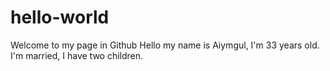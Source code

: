 # hello-world
Welcome to my page in Github
Hello my name is Aiymgul, I'm 33 years old. I'm married, I have two children.

